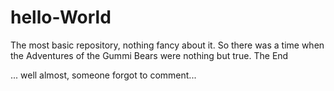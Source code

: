 # hello-World
The most basic repository, nothing fancy about it.
So there was a time when the Adventures of the Gummi Bears were nothing but true.
The End

... well almost, someone forgot to comment...
